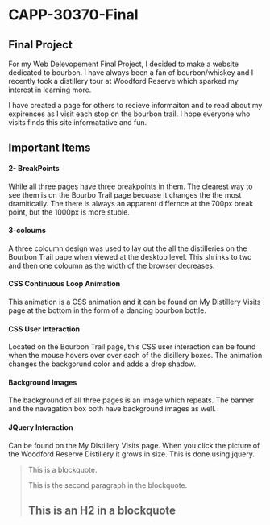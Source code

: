 CAPP-30370-Final
================

Final Project
---------------------

For my Web Delevopement Final Project, I decided to make a website dedicated to bourbon.
I have always been a fan of bourbon/whiskey and I recently took a distillery tour at Woodford 
Reserve which sparked my interest in learning more. 

I have created a page for others to recieve informaiton and to read about my expirences as 
I visit each stop on the bourbon trail. I hope everyone who visits finds this site informatative and fun. 


## Important Items

#### 2- BreakPoints
While all three pages have three breakpoints in them. The clearest way to 
see them is on the Bourbo Trail page becuase it changes the the most dramitically. The there is always an apparent differnce
at the 700px break point, but the 1000px is more stuble. 

#### 3-coloums 
A three coloumn design was used to lay out the all the distilleries 
on the Bourbon Trail pape when viewed at the desktop level. This shrinks 
to two and then one coloumn as the width of the browser decreases. 

#### CSS Continuous Loop Animation 
This animation is a CSS animation and it can be found on My Distillery Visits page at the bottom 
in the form of a dancing bourbon bottle.

#### CSS User Interaction
Located on the Bourbon Trail page, this CSS user interaction can be found when the mouse hovers over
over each of the disillery boxes. The animation changes the backgorund color and adds a drop shadow. 

#### Background Images
The background of all three pages is an image which repeats. The banner
and the navagation box both have background images as well.  

#### JQuery Interaction
Can be found on the My Distillery Visits page. When you click the 
picture of the Woodford Reserve Distillery it grows in size. This is done using jquery. 



> This is a blockquote.
> 
> This is the second paragraph in the blockquote.
>
> ## This is an H2 in a blockquote
